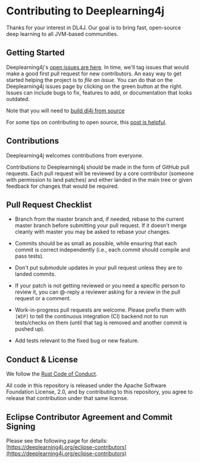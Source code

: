 # Contributing to Deeplearning4j

Thanks for your interest in DL4J. Our goal is to bring fast, open-source deep learning to all JVM-based communities.


## Getting Started

Deeplearning4j's [open issues are here](https://github.com/deeplearning4j/deeplearning4j/issues). In time, we'll tag issues that would make a good first pull request for new contributors. An easy way to get started helping the project is to *file an issue*. You can do that on the Deeplearning4j issues page by clicking on the green button at the right. Issues can include bugs to fix, features to add, or documentation that looks outdated. 

Note that you will need to [build dl4j from source](https://deeplearning4j.org/docs/latest/deeplearning4j-build-from-source)

For some tips on contributing to open source, this [post is helpful](http://blog.smartbear.com/programming/14-ways-to-contribute-to-open-source-without-being-a-programming-genius-or-a-rock-star/).

## Contributions

Deeplearning4j welcomes contributions from everyone.

Contributions to Deeplearning4j should be made in the form of GitHub pull requests. Each pull request will
be reviewed by a core contributor (someone with permission to land patches) and either landed in the
main tree or given feedback for changes that would be required.

## Pull Request Checklist

- Branch from the master branch and, if needed, rebase to the current master
  branch before submitting your pull request. If it doesn't merge cleanly with
  master you may be asked to rebase your changes.

- Commits should be as small as possible, while ensuring that each commit is
  correct independently (i.e., each commit should compile and pass tests). 

- Don't put submodule updates in your pull request unless they are to landed
  commits.

- If your patch is not getting reviewed or you need a specific person to review
  it, you can @-reply a reviewer asking for a review in the pull request or a
  comment.

- Work-in-progress pull requests are welcome. Please prefix them with `[WIP]` to tell the continuous integration (CI) backend not to run tests/checks on them (until that tag is removed and another commit is pushed up).

- Add tests relevant to the fixed bug or new feature.  

## Conduct & License

We follow the [Rust Code of Conduct](http://www.rust-lang.org/conduct.html).

All code in this repository is released under the Apache Software Foundation License, 2.0, and by contributing to this repository, you agree to release that contribution under that same license. 


## Eclipse Contributor Agreement and Commit Signing

Please see the following page for details: [https://deeplearning4j.org/eclipse-contributors](https://deeplearning4j.org/eclipse-contributors)